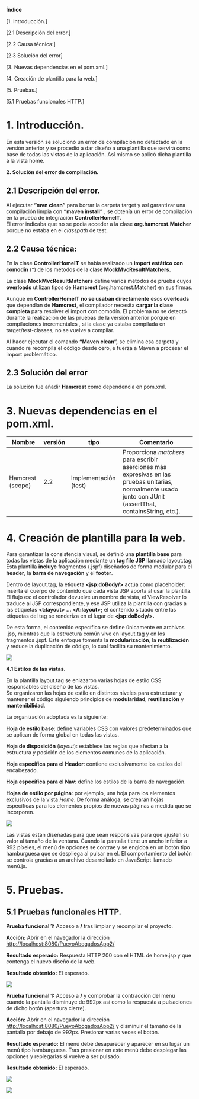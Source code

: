 **Índice**

[1. Introducción.]

[2.1 Descripción del error.]

[2.2 Causa técnica:]

[2.3 Solución del error]

[3. Nuevas dependencias en el pom.xml.]

[4. Creación de plantilla para la web.]

[5. Pruebas.]

[5.1 Pruebas funcionales HTTP.]



# 1. Introducción.

En esta versión se solucionó un error de compilación no detectado en la versión anterior y se procedió a dar diseño a una plantilla que servirá como base de todas las vistas de la aplicación. Así mismo se aplicó dicha plantilla a la vista home.

**2. Solución del error de compilación.**

## 2.1 Descripción del error.

Al ejecutar **“mvn clean”** para borrar la carpeta target y así garantizar una compilación limpia con **“maven install”** , se obtenía un error de compilación en la prueba de integración **ControllerHomeIT**.  
El error indicaba que no se podía acceder a la clase **org.hamcrest.Matcher** porque no estaba en el *classpath* de test.

## 2.2 Causa técnica:

En la clase **ControllerHomeIT** se había realizado un **import estático con comodín** (\*) de los métodos de la clase **MockMvcResultMatchers.**

La clase **MockMvcResultMatchers** define varios métodos de prueba cuyos **overloads** utilizan tipos de **Hamcrest** (org.hamcrest.Matcher) en sus firmas.

Aunque en **ControllerHomeIT** **no se usaban directamente** esos **overloads** que dependían de **Hamcrest**, el compilador necesita **cargar la clase completa** para resolver el import con comodín. El problema no se detectó durante la realización de las pruebas de la versión anterior porque en compilaciones incrementales , si la clase ya estaba compilada en target/test-classes, no se vuelve a compilar.

Al hacer ejecutar el comando **“Maven clean”,** se elimina esa carpeta y cuando re recompila el código desde cero, e fuerza a Maven a procesar el import problemático.

## 2.3 Solución del error

La solución fue añadir **Hamcrest** como dependencia en pom.xml.

# 3. Nuevas dependencias en el pom.xml.

| **Nombre**       | **versión** | **tipo**              | **Comentario**                                                                                                                                                 |
|------------------|-------------|-----------------------|----------------------------------------------------------------------------------------------------------------------------------------------------------------|
| Hamcrest (scope) | 2.2         | Implementación (test) | Proporciona *matchers* para escribir aserciones más expresivas en las pruebas unitarias, normalmente usado junto con JUnit (assertThat, containsString, etc.). |

# 4. Creación de plantilla para la web.

Para garantizar la consistencia visual, se definió una **plantilla base** para todas las vistas de la aplicación mediante un **tag file JSP** llamado layout.tag. Esta plantilla **incluye** fragmentos (.jspf) diseñados de forma modular para el **header**, la **barra de navegación** y el **footer**.

Dentro de layout.tag, la etiqueta **\<jsp:doBody/\>** actúa como placeholder: inserta el cuerpo de contenido que cada vista JSP aporta al usar la plantilla. El flujo es: el controlador devuelve un nombre de vista, el ViewResolver lo traduce al JSP correspondiente, y ese JSP utiliza la plantilla con gracias a las etiquetas **\<t:layout\> ... \</t:layout\>;** el contenido situado entre las etiquetas del tag se renderiza en el lugar de **\<jsp:doBody/\>.**

De esta forma, el contenido específico se define únicamente en archivos .jsp, mientras que la estructura común vive en layout.tag y en los fragmentos .jspf. Este enfoque fomenta la **modularización**, la **reutilización** y reduce la duplicación de código, lo cual facilita su mantenimiento.

![](media/5dfa8b38639ff508e914e5a3ae6efa53.png)

**4.1 Estilos de las vistas.**

En la plantilla layout.tag se enlazaron varias hojas de estilo CSS responsables del diseño de las vistas.  
Se organizaron las hojas de estilo en distintos niveles para estructurar y mantener el código siguiendo principios de **modularidad**, **reutilización** y **mantenibilidad**.

La organización adoptada es la siguiente:

**Hoja de estilo base**: define variables CSS con valores predeterminados que se aplican de forma global en todas las vistas.

**Hoja de disposición** (*layout*): establece las reglas que afectan a la estructura y posición de los elementos comunes de la aplicación.

**Hoja específica para el Header**: contiene exclusivamente los estilos del encabezado.

**Hoja específica para el Nav**: define los estilos de la barra de navegación.

**Hojas de estilo por página**: por ejemplo, una hoja para los elementos exclusivos de la vista *Home*. De forma análoga, se crearán hojas específicas para los elementos propios de nuevas páginas a medida que se incorporen.

![](media/19dcca08b007d1f8ffa38c1c61e2807b.png)

Las vistas están diseñadas para que sean responsivas para que ajusten su valor al tamaño de la ventana. Cuando la pantalla tiene un ancho inferior a 992 píxeles, el menú de opciones se contrae y se engloba en un botón tipo hamburguesa que se despliega al pulsar en el. El comportamiento del botón se controla gracias a un archivo desarrollado en JavaScript llamado menú.js.

# 5. Pruebas.

## 5.1 Pruebas funcionales HTTP.

**Prueba funcional 1:** Acceso a **/** tras limpiar y recompilar el proyecto.

**Acción:** Abrir en el navegador la dirección <http://localhost:8080/PueyoAbogadosApp2/>

**Resultado esperado:** Respuesta HTTP 200 con el HTML de home.jsp y que contenga el nuevo diseño de la web.

**Resultado obtenido:** El esperado.

![](media/c3499f88146ffd4eec46d3f8ab1fbf5e.png)

**Prueba funcional 1:** Acceso a **/** y comprobar la contracción del menú cuando la pantalla disminuye de 992px así como la respuesta a pulsaciones de dicho botón (apertura cierre).

**Acción:** Abrir en el navegador la dirección <http://localhost:8080/PueyoAbogadosApp2/> y disminuir el tamaño de la pantalla por debajo de 992px. Presionar varias veces el botón.

**Resultado esperado:** El menú debe desaparecer y aparecer en su lugar un menú tipo hamburguesa. Tras presionar en este menú debe desplegar las opciones y replegarlas si vuelve a ser pulsado.

**Resultado obtenido:** El esperado.

![](media/2f7ac8a39dc5db0d547a2d8f76d9e1b1.png)

![](media/7c40f90985cf23ca1ea4e6c9e4723fec.png)
